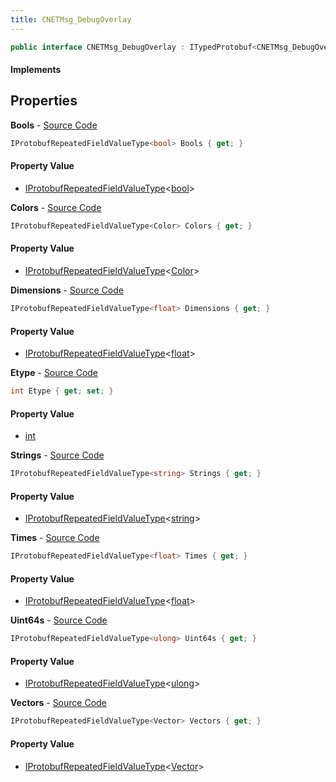 ```yaml
---
title: CNETMsg_DebugOverlay
---
```


```csharp
public interface CNETMsg_DebugOverlay : ITypedProtobuf<CNETMsg_DebugOverlay>, INativeHandle, INetMessage<CNETMsg_DebugOverlay>, IDisposable
```

#### Implements

## Properties

**Bools** - [Source Code](https://github.com/swiftly-solution/swiftlys2/blob/main/managed/src/SwiftlyS2.Generated/Protobufs/Interfaces/CNETMsg_DebugOverlay.cs#L33)

```csharp
IProtobufRepeatedFieldValueType<bool> Bools { get; }
```

#### Property Value

- [IProtobufRepeatedFieldValueType](/docs/api/shared/netmessages/iprotobufrepeatedfieldvaluetype-1)<[bool](https://learn.microsoft.com/dotnet/api/system.boolean)>

**Colors** - [Source Code](https://github.com/swiftly-solution/swiftlys2/blob/main/managed/src/SwiftlyS2.Generated/Protobufs/Interfaces/CNETMsg_DebugOverlay.cs#L24)

```csharp
IProtobufRepeatedFieldValueType<Color> Colors { get; }
```

#### Property Value

- [IProtobufRepeatedFieldValueType](/docs/api/shared/netmessages/iprotobufrepeatedfieldvaluetype-1)<[Color](/docs/api/shared/natives/color)>

**Dimensions** - [Source Code](https://github.com/swiftly-solution/swiftlys2/blob/main/managed/src/SwiftlyS2.Generated/Protobufs/Interfaces/CNETMsg_DebugOverlay.cs#L27)

```csharp
IProtobufRepeatedFieldValueType<float> Dimensions { get; }
```

#### Property Value

- [IProtobufRepeatedFieldValueType](/docs/api/shared/netmessages/iprotobufrepeatedfieldvaluetype-1)<[float](https://learn.microsoft.com/dotnet/api/system.single)>

**Etype** - [Source Code](https://github.com/swiftly-solution/swiftlys2/blob/main/managed/src/SwiftlyS2.Generated/Protobufs/Interfaces/CNETMsg_DebugOverlay.cs#L18)

```csharp
int Etype { get; set; }
```

#### Property Value

- [int](https://learn.microsoft.com/dotnet/api/system.int32)

**Strings** - [Source Code](https://github.com/swiftly-solution/swiftlys2/blob/main/managed/src/SwiftlyS2.Generated/Protobufs/Interfaces/CNETMsg_DebugOverlay.cs#L39)

```csharp
IProtobufRepeatedFieldValueType<string> Strings { get; }
```

#### Property Value

- [IProtobufRepeatedFieldValueType](/docs/api/shared/netmessages/iprotobufrepeatedfieldvaluetype-1)<[string](https://learn.microsoft.com/dotnet/api/system.string)>

**Times** - [Source Code](https://github.com/swiftly-solution/swiftlys2/blob/main/managed/src/SwiftlyS2.Generated/Protobufs/Interfaces/CNETMsg_DebugOverlay.cs#L30)

```csharp
IProtobufRepeatedFieldValueType<float> Times { get; }
```

#### Property Value

- [IProtobufRepeatedFieldValueType](/docs/api/shared/netmessages/iprotobufrepeatedfieldvaluetype-1)<[float](https://learn.microsoft.com/dotnet/api/system.single)>

**Uint64s** - [Source Code](https://github.com/swiftly-solution/swiftlys2/blob/main/managed/src/SwiftlyS2.Generated/Protobufs/Interfaces/CNETMsg_DebugOverlay.cs#L36)

```csharp
IProtobufRepeatedFieldValueType<ulong> Uint64s { get; }
```

#### Property Value

- [IProtobufRepeatedFieldValueType](/docs/api/shared/netmessages/iprotobufrepeatedfieldvaluetype-1)<[ulong](https://learn.microsoft.com/dotnet/api/system.uint64)>

**Vectors** - [Source Code](https://github.com/swiftly-solution/swiftlys2/blob/main/managed/src/SwiftlyS2.Generated/Protobufs/Interfaces/CNETMsg_DebugOverlay.cs#L21)

```csharp
IProtobufRepeatedFieldValueType<Vector> Vectors { get; }
```

#### Property Value

- [IProtobufRepeatedFieldValueType](/docs/api/shared/netmessages/iprotobufrepeatedfieldvaluetype-1)<[Vector](/docs/api/shared/natives/vector)>

